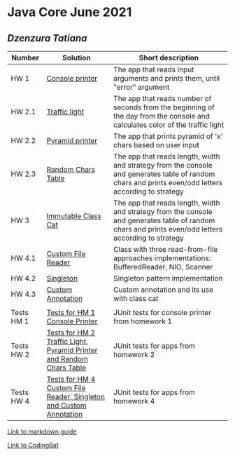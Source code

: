 # Java Core June 2021

## *Dzenzura Tatiana*

| Number | Solution  | Short description
| --- | --- | --- |
| HW 1 | [Console printer](https://github.com/NikolaevArtem/Java_Core_June_2021/tree/feature/TatianaDzenzura/src/main/java/homework_1) | The app that reads input arguments and prints them, until "error" argument |
| HW 2.1 | [Traffic light](https://github.com/NikolaevArtem/Java_Core_June_2021/tree/feature/TatianaDzenzura/src/main/java/homework_2/traffic_light) | The app that reads number of seconds from the beginning of the day from the console and calculates color of the traffic light |
| HW 2.2 | [Pyramid printer](https://github.com/NikolaevArtem/Java_Core_June_2021/tree/feature/TatianaDzenzura/src/main/java/homework_2/pyramid_printer) | The app that prints pyramid of 'x' chars based on user input |
| HW 2.3 | [Random Chars Table](https://github.com/NikolaevArtem/Java_Core_June_2021/tree/feature/TatianaDzenzura/src/main/java/homework_2/random_chars_table) | The app that reads length, width and strategy from the console and generates table of random chars and prints even/odd letters according to strategy |
| HW 3 | [Immutable Class Cat](https://github.com/NikolaevArtem/Java_Core_June_2021/tree/feature/TatianaDzenzura/src/main/java/homework_3) | The app that reads length, width and strategy from the console and generates table of random chars and prints even/odd letters according to strategy |
| HW 4.1 | [Custom File Reader](https://github.com/NikolaevArtem/Java_Core_June_2021/tree/feature/TatianaDzenzura/src/main/java/homework_4/custom_file_reader) | Class with three read-from-file approaches implementations: BufferedReader, NIO, Scanner |
| HW 4.2 | [Singleton](https://github.com/NikolaevArtem/Java_Core_June_2021/tree/feature/TatianaDzenzura/src/main/java/homework_4/singleton) | Singleton pattern implementation |
| HW 4.3 | [Custom Annotation](https://github.com/NikolaevArtem/Java_Core_June_2021/tree/feature/TatianaDzenzura/src/main/java/homework_4/custom_annotation) | Custom annotation and its use with class cat |
| |  | |
| Tests HM 1 | [Tests for HM 1 Console Printer](https://github.com/NikolaevArtem/Java_Core_June_2021/tree/feature/TatianaDzenzura/src/test/java/homework_1) | JUnit tests for console printer from homework 1 |
| Tests HW 2 | [Tests for HM 2 Traffic Light, Pyramid Printer and Random Chars Table](https://github.com/NikolaevArtem/Java_Core_June_2021/tree/feature/TatianaDzenzura/src/test/java/homework_2) | JUnit tests for apps from homework 2 |
| Tests HW 4 | [Tests for HM 4 Custom File Reader, Singleton and Custom Annotation](https://github.com/NikolaevArtem/Java_Core_June_2021/tree/feature/TatianaDzenzura/src/test/java/homework_4) | JUnit tests for apps from homework 4 |

[Link to markdown guide](https://github.com/adam-p/markdown-here/wiki/Markdown-Cheatsheet)

[Link to CodingBat](https://codingbat.com/done?user=tatiana22d@gmail.com&tag=53255552)